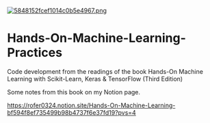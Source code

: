 [![5848152fcef1014c0b5e4967.png](https://i.postimg.cc/YSC2jW0L/5848152fcef1014c0b5e4967.png)](https://postimg.cc/G46n59kb)

# Hands-On-Machine-Learning-Practices
 Code development from the readings of the book Hands-On Machine Learning with Scikit-Learn, Keras & TensorFlow (Third Edition)

Some notes from this book on my Notion page.

https://rofer0324.notion.site/Hands-On-Machine-Learning-bf594f8ef735499b98b4737f6e37fd19?pvs=4
